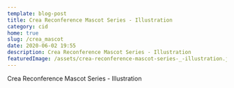 ```yaml
---
template: blog-post
title: Crea Reconference Mascot Series - Illustration
category: cid
home: true
slug: /crea_mascot
date: 2020-06-02 19:55
description: Crea Reconference Mascot Series - Illustration
featuredImage: /assets/crea-reconference-mascot-series-_-illustration.jpg
---
```

Crea Reconference Mascot Series - Illustration